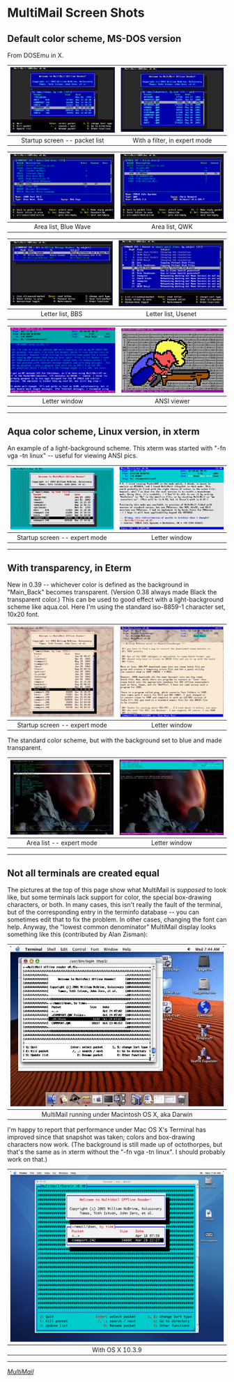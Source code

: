 MultiMail Screen Shots
======================


Default color scheme, MS-DOS version
------------------------------------

From DOSEmu in X.

![](mm_packet.webp)           | ![](mm_filter.webp)
:----------------------------:|:----------------------------:
Startup screen -- packet list | With a filter, in expert mode

![](mm_areas.webp)   | ![](mm_areas2.webp)
:-------------------:|:------------------:
Area list, Blue Wave | Area list, QWK

![](mm_llist.webp) | ![](mm_llist2.webp)
:-----------------:|:------------------:
Letter list, BBS   | Letter list, Usenet

![](mm_letter.webp) | ![](mm_ansi.webp)
:------------------:|:----------------:
Letter window       | ANSI viewer

---


Aqua color scheme, Linux version, in xterm
------------------------------------------

An example of a light-background scheme. This xterm was started with "-fn
vga -tn linux" -- useful for viewing ANSI pics.

![](aqua_packet.webp)         | ![](aqua_letter.webp)
:----------------------------:|:--------------------:
Startup screen -- expert mode | Letter window

---


With transparency, in Eterm
---------------------------

New in 0.39 -- whichever color is defined as the background in "Main_Back"
becomes transparent. (Version 0.38 always made Black the transparent
color.) This can be used to good effect with a light-background scheme
like aqua.col. Here I'm using the standard iso-8859-1 character set, 10x20
font.

![](s_marble_packet.webp)     | ![](s_marble_letter.webp)
:----------------------------:|:------------------------:
Startup screen -- expert mode | Letter window

The standard color scheme, but with the background set to blue and made
transparent.

![](s_trans_areas.webp)  | ![](s_trans_letter.webp)
:-----------------------:|:-----------------------:
Area list -- expert mode | Letter window

---


Not all terminals are created equal
-----------------------------------

The pictures at the top of this page show what MultiMail is _supposed_ to
look like, but some terminals lack support for color, the special
box-drawing characters, or both. In many cases, this isn't really the
fault of the terminal, but of the corresponding entry in the terminfo
database -- you can sometimes edit that to fix the problem. In other
cases, changing the font can help. Anyway, the "lowest common denominator"
MultiMail display looks something like this (contributed by Alan Zisman):

| ![](darwin.webp) |
|:---:|
| MultiMail running under Macintosh OS X, aka Darwin |

I'm happy to report that performance under Mac OS X's Terminal has
improved since that snapshot was taken; colors and box-drawing characters
now work. (The background is still made up of octothorpes, but that's the
same as in xterm without the "-fn vga -tn linux". I should probably work
on that.)

| ![](darwin2.webp) |
|:---:|
| With OS X 10.3.9 |

---
*[MultiMail](https://wmcbrine.com/MultiMail/)*
